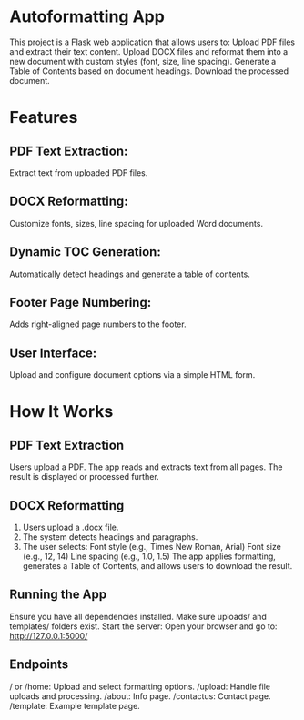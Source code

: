 # Autoformatting App

This project is a Flask web application that allows users to:
Upload PDF files and extract their text content.
Upload DOCX files and reformat them into a new document with custom styles (font, size, line spacing).
Generate a Table of Contents based on document headings.
Download the processed document.

# Features

## PDF Text Extraction:
Extract text from uploaded PDF files.
## DOCX Reformatting:
Customize fonts, sizes, line spacing for uploaded Word documents.
## Dynamic TOC Generation:
Automatically detect headings and generate a table of contents.
## Footer Page Numbering: 
Adds right-aligned page numbers to the footer.
## User Interface: 
Upload and configure document options via a simple HTML form.

# How It Works

## PDF Text Extraction
Users upload a PDF.
The app reads and extracts text from all pages.
The result is displayed or processed further.

## DOCX Reformatting
1. Users upload a .docx file.
2. The system detects headings and paragraphs.
3. The user selects:
    Font style (e.g., Times New Roman, Arial)
    Font size (e.g., 12, 14)
    Line spacing (e.g., 1.0, 1.5)
The app applies formatting, generates a Table of Contents, and allows users to download the result.

## Running the App
Ensure you have all dependencies installed.
Make sure uploads/ and templates/ folders exist.
Start the server:
Open your browser and go to: http://127.0.0.1:5000/

## Endpoints

/ or /home: Upload and select formatting options.
/upload: Handle file uploads and processing.
/about: Info page.
/contactus: Contact page.
/template: Example template page.
